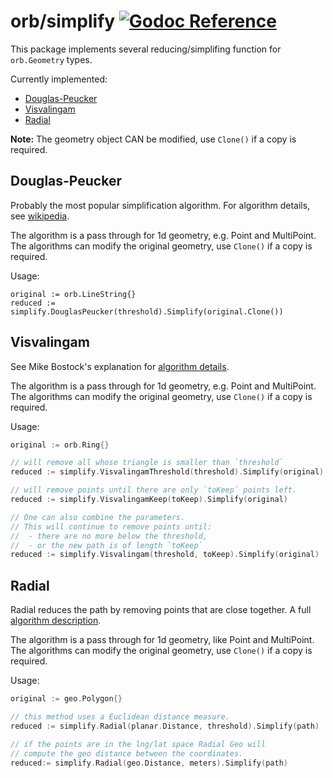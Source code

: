 # orb/simplify [![Godoc Reference](https://pkg.go.dev/badge/github.com/hexaforce/orb)](https://pkg.go.dev/github.com/hexaforce/orb/simplify)

This package implements several reducing/simplifing function for `orb.Geometry` types.

Currently implemented:

-   [Douglas-Peucker](#dp)
-   [Visvalingam](#vis)
-   [Radial](#radial)

**Note:** The geometry object CAN be modified, use `Clone()` if a copy is required.

## <a name="dp"></a>Douglas-Peucker

Probably the most popular simplification algorithm. For algorithm details, see
[wikipedia](http://en.wikipedia.org/wiki/Ramer%E2%80%93Douglas%E2%80%93Peucker_algorithm).

The algorithm is a pass through for 1d geometry, e.g. Point and MultiPoint.
The algorithms can modify the original geometry, use `Clone()` if a copy is required.

Usage:

    original := orb.LineString{}
    reduced := simplify.DouglasPeucker(threshold).Simplify(original.Clone())

## <a name="vis"></a>Visvalingam

See Mike Bostock's explanation for
[algorithm details](http://bost.ocks.org/mike/simplify/).

The algorithm is a pass through for 1d geometry, e.g. Point and MultiPoint.
The algorithms can modify the original geometry, use `Clone()` if a copy is required.

Usage:

```go
original := orb.Ring{}

// will remove all whose triangle is smaller than `threshold`
reduced := simplify.VisvalingamThreshold(threshold).Simplify(original)

// will remove points until there are only `toKeep` points left.
reduced := simplify.VisvalingamKeep(toKeep).Simplify(original)

// One can also combine the parameters.
// This will continue to remove points until:
//  - there are no more below the threshold,
//  - or the new path is of length `toKeep`
reduced := simplify.Visvalingam(threshold, toKeep).Simplify(original)
```

## <a name="radial"></a>Radial

Radial reduces the path by removing points that are close together.
A full [algorithm description](http://psimpl.sourceforge.net/radial-distance.html).

The algorithm is a pass through for 1d geometry, like Point and MultiPoint.
The algorithms can modify the original geometry, use `Clone()` if a copy is required.

Usage:

```go
original := geo.Polygon{}

// this method uses a Euclidean distance measure.
reduced := simplify.Radial(planar.Distance, threshold).Simplify(path)

// if the points are in the lng/lat space Radial Geo will
// compute the geo distance between the coordinates.
reduced:= simplify.Radial(geo.Distance, meters).Simplify(path)
```
